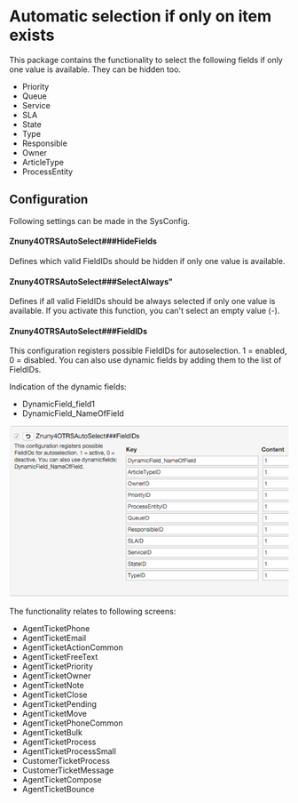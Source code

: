 # Automatic selection if only on item exists

This package contains the functionality to select the following fields if only one value is available. They can be hidden too.

 - Priority
 - Queue
 - Service
 - SLA
 - State
 - Type
 - Responsible
 - Owner
 - ArticleType
 - ProcessEntity

## Configuration

Following settings can be made in the SysConfig.

#### Znuny4OTRSAutoSelect###HideFields
Defines which valid FieldIDs should be hidden if only one value is available.

#### Znuny4OTRSAutoSelect###SelectAlways"
Defines if all valid FieldIDs should be always selected if only one value is available.
If you activate this function, you can't select an empty value (-).

#### Znuny4OTRSAutoSelect###FieldIDs
This configuration registers possible FieldIDs for autoselection. 1 = enabled, 0 = disabled.
You can also use dynamic fields by adding them to the list of FieldIDs.

Indication of the dynamic fields:

- DynamicField_field1
- DynamicField_NameOfField

![Example DynamicField_feld1](doc/en/images/DynamicFields.png)

The functionality relates to following screens:

 - AgentTicketPhone
 - AgentTicketEmail
 - AgentTicketActionCommon
 - AgentTicketFreeText
 - AgentTicketPriority
 - AgentTicketOwner
 - AgentTicketNote
 - AgentTicketClose
 - AgentTicketPending
 - AgentTicketMove
 - AgentTicketPhoneCommon
 - AgentTicketBulk
 - AgentTicketProcess
 - AgentTicketProcessSmall
 - CustomerTicketProcess
 - CustomerTicketMessage
 - AgentTicketCompose
 - AgentTicketBounce

